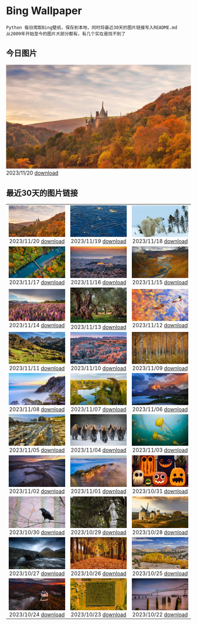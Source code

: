 # Bing Wallpaper

```
Python 每日爬取Bing壁纸，保存到本地，同时将最近30天的图片链接写入README.md
从2009年开始至今的图片大部分都有，有几个实在是找不到了
```



## 今日图片


![](./images/2023/11/20/CastleCoch_ZH-CN0917284602_1920x1080_2023-11-20.jpg)2023/11/20 [download](./images/2023/11/20/CastleCoch_ZH-CN0917284602_1920x1080_2023-11-20.jpg)

## 最近30天的图片链接


|      |      |      |
| :----: | :----: | :----: |
|![](./images/2023/11/20/CastleCoch_ZH-CN0917284602_1920x1080_2023-11-20.jpg)2023/11/20 [download](./images/2023/11/20/CastleCoch_ZH-CN0917284602_1920x1080_2023-11-20.jpg)|![](./images/2023/11/19/FrozenBog_ZH-CN0712859386_1920x1080_2023-11-19.jpg)2023/11/19 [download](./images/2023/11/19/FrozenBog_ZH-CN0712859386_1920x1080_2023-11-19.jpg)|![](./images/2023/11/18/MilsePolarBear_ZH-CN0567475122_1920x1080_2023-11-18.jpg)2023/11/18 [download](./images/2023/11/18/MilsePolarBear_ZH-CN0567475122_1920x1080_2023-11-18.jpg)|
|![](./images/2023/11/17/BadRiver_ZH-CN0416550169_1920x1080_2023-11-17.jpg)2023/11/17 [download](./images/2023/11/17/BadRiver_ZH-CN0416550169_1920x1080_2023-11-17.jpg)|![](./images/2023/11/16/AthensAcropolis_ZH-CN9942357439_1920x1080_2023-11-16.jpg)2023/11/16 [download](./images/2023/11/16/AthensAcropolis_ZH-CN9942357439_1920x1080_2023-11-16.jpg)|![](./images/2023/11/15/SarekSweden_ZH-CN9728518595_1920x1080_2023-11-15.jpg)2023/11/15 [download](./images/2023/11/15/SarekSweden_ZH-CN9728518595_1920x1080_2023-11-15.jpg)|
|![](./images/2023/11/14/RussellLupines_ZH-CN8552113285_1920x1080_2023-11-14.jpg)2023/11/14 [download](./images/2023/11/14/RussellLupines_ZH-CN8552113285_1920x1080_2023-11-14.jpg)|![](./images/2023/11/13/OliveOrchard_ZH-CN8198989130_1920x1080_2023-11-13.jpg)2023/11/13 [download](./images/2023/11/13/OliveOrchard_ZH-CN8198989130_1920x1080_2023-11-13.jpg)|![](./images/2023/11/12/MallarDucks_ZH-CN7422818269_1920x1080_2023-11-12.jpg)2023/11/12 [download](./images/2023/11/12/MallarDucks_ZH-CN7422818269_1920x1080_2023-11-12.jpg)|
|![](./images/2023/11/11/ValDiFunes_ZH-CN2080915930_1920x1080_2023-11-11.jpg)2023/11/11 [download](./images/2023/11/11/ValDiFunes_ZH-CN2080915930_1920x1080_2023-11-11.jpg)|![](./images/2023/11/10/BadlandsSunrise_ZH-CN5906162228_1920x1080_2023-11-10.jpg)2023/11/10 [download](./images/2023/11/10/BadlandsSunrise_ZH-CN5906162228_1920x1080_2023-11-10.jpg)|![](./images/2023/11/09/NorwayBirch_ZH-CN5482311438_1920x1080_2023-11-09.jpg)2023/11/09 [download](./images/2023/11/09/NorwayBirch_ZH-CN5482311438_1920x1080_2023-11-09.jpg)|
|![](./images/2023/11/08/LiDong2023_ZH-CN5089092069_1920x1080_2023-11-08.jpg)2023/11/08 [download](./images/2023/11/08/LiDong2023_ZH-CN5089092069_1920x1080_2023-11-08.jpg)|![](./images/2023/11/07/KirkilaiTower_ZH-CN4058404632_1920x1080_2023-11-07.jpg)2023/11/07 [download](./images/2023/11/07/KirkilaiTower_ZH-CN4058404632_1920x1080_2023-11-07.jpg)|![](./images/2023/11/06/LagoPehoe_ZH-CN3367356273_1920x1080_2023-11-06.jpg)2023/11/06 [download](./images/2023/11/06/LagoPehoe_ZH-CN3367356273_1920x1080_2023-11-06.jpg)|
|![](./images/2023/11/05/SilencioSpain_ZH-CN2955614478_1920x1080_2023-11-05.jpg)2023/11/05 [download](./images/2023/11/05/SilencioSpain_ZH-CN2955614478_1920x1080_2023-11-05.jpg)|![](./images/2023/11/04/BisonSnow_ZH-CN2483472629_1920x1080_2023-11-04.jpg)2023/11/04 [download](./images/2023/11/04/BisonSnow_ZH-CN2483472629_1920x1080_2023-11-04.jpg)|![](./images/2023/11/03/SeaNettles_ZH-CN1735729435_1920x1080_2023-11-03.jpg)2023/11/03 [download](./images/2023/11/03/SeaNettles_ZH-CN1735729435_1920x1080_2023-11-03.jpg)|
|![](./images/2023/11/02/DeathValleySalt_ZH-CN8438207719_1920x1080_2023-11-02.jpg)2023/11/02 [download](./images/2023/11/02/DeathValleySalt_ZH-CN8438207719_1920x1080_2023-11-02.jpg)|![](./images/2023/11/01/HautBarr_ZH-CN8274813404_1920x1080_2023-11-01.jpg)2023/11/01 [download](./images/2023/11/01/HautBarr_ZH-CN8274813404_1920x1080_2023-11-01.jpg)|![](./images/2023/10/31/HalloweenCuteAI_ZH-CN1079713117_1920x1080_2023-10-31.jpg)2023/10/31 [download](./images/2023/10/31/HalloweenCuteAI_ZH-CN1079713117_1920x1080_2023-10-31.jpg)|
|![](./images/2023/10/30/AutumnRaven_ZH-CN7897841947_1920x1080_2023-10-30.jpg)2023/10/30 [download](./images/2023/10/30/AutumnRaven_ZH-CN7897841947_1920x1080_2023-10-30.jpg)|![](./images/2023/10/29/SavannahSculpture_ZH-CN7663694208_1920x1080_2023-10-29.jpg)2023/10/29 [download](./images/2023/10/29/SavannahSculpture_ZH-CN7663694208_1920x1080_2023-10-29.jpg)|![](./images/2023/10/28/FiveWinds_ZH-CN7503464049_1920x1080_2023-10-28.jpg)2023/10/28 [download](./images/2023/10/28/FiveWinds_ZH-CN7503464049_1920x1080_2023-10-28.jpg)|
|![](./images/2023/10/27/OldBridgeSkye_ZH-CN7228411986_1920x1080_2023-10-27.jpg)2023/10/27 [download](./images/2023/10/27/OldBridgeSkye_ZH-CN7228411986_1920x1080_2023-10-27.jpg)|![](./images/2023/10/26/ViennaAutumn_ZH-CN7011999199_1920x1080_2023-10-26.jpg)2023/10/26 [download](./images/2023/10/26/ViennaAutumn_ZH-CN7011999199_1920x1080_2023-10-26.jpg)|![](./images/2023/10/25/GrandStaircase_ZH-CN5928937512_1920x1080_2023-10-25.jpg)2023/10/25 [download](./images/2023/10/25/GrandStaircase_ZH-CN5928937512_1920x1080_2023-10-25.jpg)|
|![](./images/2023/10/24/FuzerCastle_ZH-CN5485191349_1920x1080_2023-10-24.jpg)2023/10/24 [download](./images/2023/10/24/FuzerCastle_ZH-CN5485191349_1920x1080_2023-10-24.jpg)|![](./images/2023/10/23/PoconosMaze_ZH-CN4696904367_1920x1080_2023-10-23.jpg)2023/10/23 [download](./images/2023/10/23/PoconosMaze_ZH-CN4696904367_1920x1080_2023-10-23.jpg)|![](./images/2023/10/22/AstoriaBridge_ZH-CN5052905610_1920x1080_2023-10-22.jpg)2023/10/22 [download](./images/2023/10/22/AstoriaBridge_ZH-CN5052905610_1920x1080_2023-10-22.jpg)|


